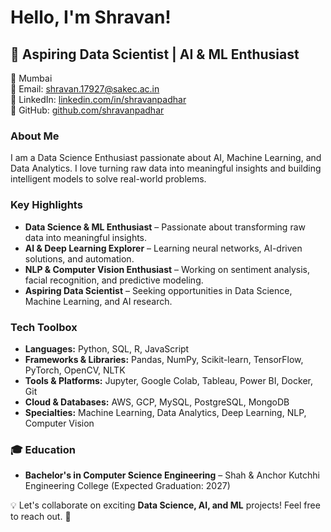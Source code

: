 #  Hello, I'm Shravan!  

## 🚀 Aspiring Data Scientist | AI & ML Enthusiast  

📍 Mumbai  
📧 Email: [shravan.17927@sakec.ac.in](mailto:shravan.17927@sakec.ac.in)  
🔗 LinkedIn: [linkedin.com/in/shravanpadhar](https://www.linkedin.com/in/shravanpadhar)  
📂 GitHub: [github.com/shravanpadhar](https://github.com/shravanpadhar)  



###  About Me  
I am a Data Science Enthusiast passionate about AI, Machine Learning, and Data Analytics. I love turning raw data into meaningful insights and building intelligent models to solve real-world problems.  

###  Key Highlights  
-  **Data Science & ML Enthusiast** – Passionate about transforming raw data into meaningful insights.  
-  **AI & Deep Learning Explorer** – Learning neural networks, AI-driven solutions, and automation.  
-  **NLP & Computer Vision Enthusiast** – Working on sentiment analysis, facial recognition, and predictive modeling.  
-  **Aspiring Data Scientist** – Seeking opportunities in Data Science, Machine Learning, and AI research.  

###  Tech Toolbox  
- **Languages:** Python, SQL, R, JavaScript  
- **Frameworks & Libraries:** Pandas, NumPy, Scikit-learn, TensorFlow, PyTorch, OpenCV, NLTK  
- **Tools & Platforms:** Jupyter, Google Colab, Tableau, Power BI, Docker, Git  
- **Cloud & Databases:** AWS, GCP, MySQL, PostgreSQL, MongoDB  
- **Specialties:** Machine Learning, Data Analytics, Deep Learning, NLP, Computer Vision  

### 🎓 Education    
-  **Bachelor's in Computer Science Engineering** – Shah & Anchor Kutchhi Engineering College (Expected Graduation: 2027)  


💡 Let's collaborate on exciting **Data Science, AI, and ML** projects! Feel free to reach out. 🚀  

